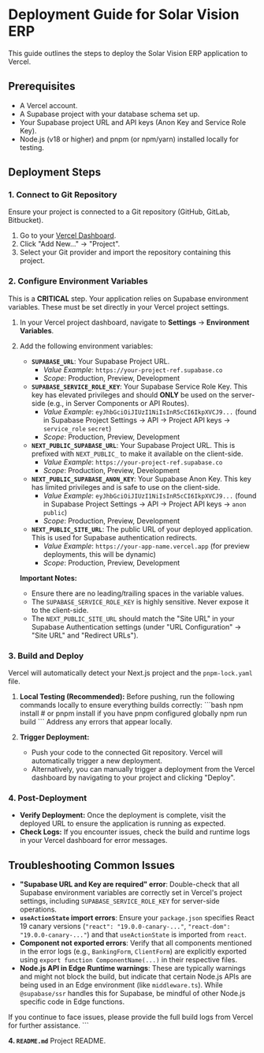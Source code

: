 # Deployment Guide for Solar Vision ERP

This guide outlines the steps to deploy the Solar Vision ERP application to Vercel.

## Prerequisites

*   A Vercel account.
*   A Supabase project with your database schema set up.
*   Your Supabase project URL and API keys (Anon Key and Service Role Key).
*   Node.js (v18 or higher) and pnpm (or npm/yarn) installed locally for testing.

## Deployment Steps

### 1. Connect to Git Repository

Ensure your project is connected to a Git repository (GitHub, GitLab, Bitbucket).

1.  Go to your [Vercel Dashboard](https://vercel.com/dashboard).
2.  Click "Add New..." -> "Project".
3.  Select your Git provider and import the repository containing this project.

### 2. Configure Environment Variables

This is a **CRITICAL** step. Your application relies on Supabase environment variables. These must be set directly in your Vercel project settings.

1.  In your Vercel project dashboard, navigate to **Settings** -> **Environment Variables**.
2.  Add the following environment variables:

    *   **`SUPABASE_URL`**: Your Supabase Project URL.
        *   *Value Example*: `https://your-project-ref.supabase.co`
        *   *Scope*: Production, Preview, Development
    *   **`SUPABASE_SERVICE_ROLE_KEY`**: Your Supabase Service Role Key. This key has elevated privileges and should **ONLY** be used on the server-side (e.g., in Server Components or API Routes).
        *   *Value Example*: `eyJhbGciOiJIUzI1NiIsInR5cCI6IkpXVCJ9...` (found in Supabase Project Settings -> API -> Project API keys -> `service_role` `secret`)
        *   *Scope*: Production, Preview, Development
    *   **`NEXT_PUBLIC_SUPABASE_URL`**: Your Supabase Project URL. This is prefixed with `NEXT_PUBLIC_` to make it available on the client-side.
        *   *Value Example*: `https://your-project-ref.supabase.co`
        *   *Scope*: Production, Preview, Development
    *   **`NEXT_PUBLIC_SUPABASE_ANON_KEY`**: Your Supabase Anon Key. This key has limited privileges and is safe to use on the client-side.
        *   *Value Example*: `eyJhbGciOiJIUzI1NiIsInR5cCI6IkpXVCJ9...` (found in Supabase Project Settings -> API -> Project API keys -> `anon` `public`)
        *   *Scope*: Production, Preview, Development
    *   **`NEXT_PUBLIC_SITE_URL`**: The public URL of your deployed application. This is used for Supabase authentication redirects.
        *   *Value Example*: `https://your-app-name.vercel.app` (for preview deployments, this will be dynamic)
        *   *Scope*: Production, Preview, Development

    **Important Notes:**
    *   Ensure there are no leading/trailing spaces in the variable values.
    *   The `SUPABASE_SERVICE_ROLE_KEY` is highly sensitive. Never expose it to the client-side.
    *   The `NEXT_PUBLIC_SITE_URL` should match the "Site URL" in your Supabase Authentication settings (under "URL Configuration" -> "Site URL" and "Redirect URLs").

### 3. Build and Deploy

Vercel will automatically detect your Next.js project and the `pnpm-lock.yaml` file.

1.  **Local Testing (Recommended):**
    Before pushing, run the following commands locally to ensure everything builds correctly:
    \`\`\`bash
    npm install # or pnpm install if you have pnpm configured globally
    npm run build
    \`\`\`
    Address any errors that appear locally.

2.  **Trigger Deployment:**
    *   Push your code to the connected Git repository. Vercel will automatically trigger a new deployment.
    *   Alternatively, you can manually trigger a deployment from the Vercel dashboard by navigating to your project and clicking "Deploy".

### 4. Post-Deployment

*   **Verify Deployment:** Once the deployment is complete, visit the deployed URL to ensure the application is running as expected.
*   **Check Logs:** If you encounter issues, check the build and runtime logs in your Vercel dashboard for error messages.

## Troubleshooting Common Issues

*   **"Supabase URL and Key are required" error**: Double-check that all Supabase environment variables are correctly set in Vercel's project settings, including `SUPABASE_SERVICE_ROLE_KEY` for server-side operations.
*   **`useActionState` import errors**: Ensure your `package.json` specifies React 19 canary versions (`"react": "19.0.0-canary-..."`, `"react-dom": "19.0.0-canary-..."`) and that `useActionState` is imported from `react`.
*   **Component not exported errors**: Verify that all components mentioned in the error logs (e.g., `BankingForm`, `ClientForm`) are explicitly exported using `export function ComponentName(...)` in their respective files.
*   **Node.js API in Edge Runtime warnings**: These are typically warnings and might not block the build, but indicate that certain Node.js APIs are being used in an Edge environment (like `middleware.ts`). While `@supabase/ssr` handles this for Supabase, be mindful of other Node.js specific code in Edge functions.

If you continue to face issues, please provide the full build logs from Vercel for further assistance.
\`\`\`

**4. `README.md`**
Project README.
